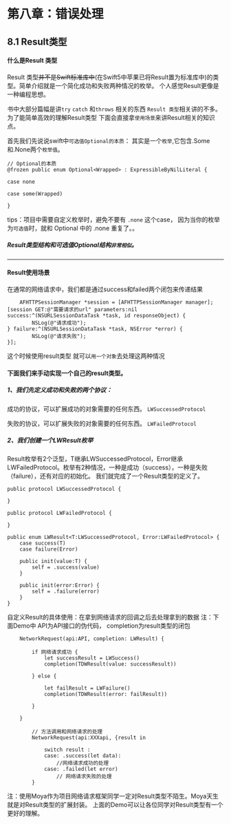 
# 第八章：错误处理


## 8.1 Result类型

#### 什么是Result 类型
Result 类型~~并不是Swift标准库中~~(在Swift5中苹果已将Result置为标准库中)的类型。简单介绍就是一个简化成功和失败两种情况的枚举。  个人感觉Result更像是一种编程思想。

书中大部分篇幅是讲```try``` ```catch``` 和```throws``` 相关的东西  ```Result 类型```相关讲的不多。 为了能简单高效的理解Result类型  下面会直接拿```使用场景```来讲Result相关的知识点。

首先我们先说说swift中```可选值Optional的本质```：
其实是一个```枚举```,它包含.Some 和.None两个```枚举值```。
    
    // Optional的本质
    @frozen public enum Optional<Wrapped> : ExpressibleByNilLiteral {

    case none

    case some(Wrapped)

    }
    

tips：项目中需要自定义枚举时，避免不要有 ```.none``` 这个case， 因为当你的枚举为```可选值```时，就和 Optional 中的 .none 重复了。。
    
##### Result类型结构和可选值Optional结构```非常相似```。
---

#### Result使用场景
在通常的网络请求中，我们都是通过success和failed两个闭包来传递结果
       
        AFHTTPSessionManager *session = [AFHTTPSessionManager manager];
    [session GET:@"需要请求的url" parameters:nil success:^(NSURLSessionDataTask *task, id responseObject) {
            NSLog(@"请求成功");
    } failure:^(NSURLSessionDataTask *task, NSError *error) {
            NSLog(@"请求失败");        
    }];

这个时候使用result类型 就可以```用一个对象```去处理这两种情况

#### 下面我们来手动实现一个自己的result类型。

##### 1、我们先定义成功和失败的两个协议：

成功的协议，可以扩展成功的对象需要的任何东西。
```LWSuccessedProtocol```

失败的协议，可以扩展失败的对象需要的任何东西。
```LWFailedProtocol```

##### 2、我们创建一个LWResult枚举
Result枚举有2个泛型，T继承LWSuccessedProtocol，Error继承LWFailedProtocol。枚举有2种情况，一种是成功（success），一种是失败（failure），还有对应的初始化。
我们就完成了一个Result类型的定义了。

    public protocol LWSuccessedProtocol {
        
    }
    
    public protocol LWFailedProtocol {
        
    }
    
    public enum LWResult<T:LWSuccessedProtocol, Error:LWFailedProtocol> {
        case success(T)
        case failure(Error)
        
        public init(value:T) {
            self = .success(value)
        }
        
        public init(error:Error) {
            self = .failure(error)
        }
    }



自定义Result的具体使用：在拿到网络请求的回调之后去处理拿到的数据
注：下面Demo中 API为API接口的伪代码， completion为result类型的闭包
        
        NetworkRequest(api:API, completion: LWResult) {

            if 网络请求成功 {
                let successResult = LWSuccess()
                completion(TDWResult(value: successResult))

            } else {

                let failResult = LWFailure()
                completion(TDWResult(error: failResult))

            }

        }
        
            // 方法调用和网络请求的处理
            NetworkRequest(api:XXXapi, {result in 

                switch result : 
                case: .success(let data):
                    //网络请求成功的处理
                case: .failed(let error)
                    // 网络请求失败的处理
            }
        
        

注：使用Moya作为项目网络请求框架同学一定对Result类型不陌生。Moya天生就是对Result类型的扩展封装。 上面的Demo可以让各位同学对Result类型有一个更好的理解。


